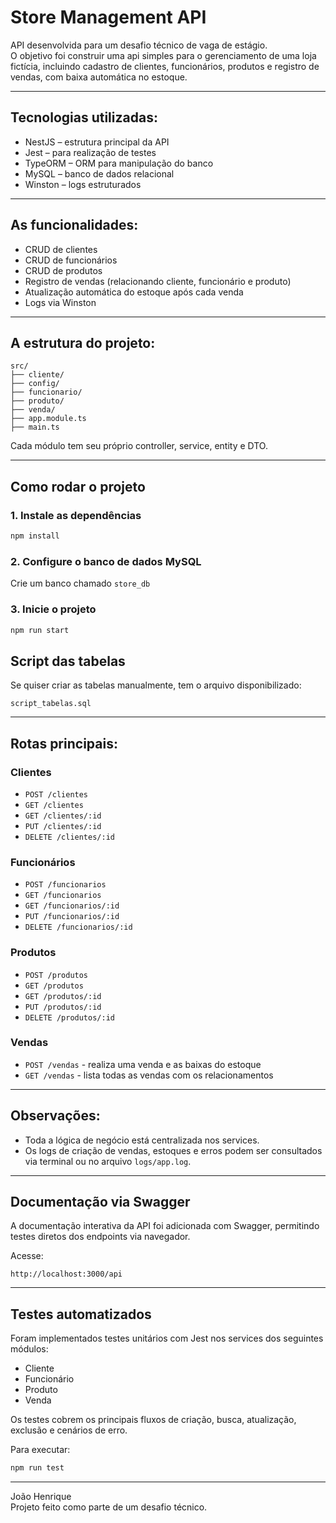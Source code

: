 # Store Management API

API desenvolvida para um desafio técnico de vaga de estágio.  
O objetivo foi construir uma api simples para o gerenciamento de uma loja fictícia, incluindo cadastro de clientes, funcionários, produtos e registro de vendas, com baixa automática no estoque.

---

## Tecnologias utilizadas:

- NestJS – estrutura principal da API
- Jest – para realização de testes
- TypeORM – ORM para manipulação do banco
- MySQL – banco de dados relacional
- Winston – logs estruturados

---

## As funcionalidades:

- CRUD de clientes
- CRUD de funcionários
- CRUD de produtos
- Registro de vendas (relacionando cliente, funcionário e produto)
- Atualização automática do estoque após cada venda
- Logs via Winston

---

## A estrutura do projeto:

```
src/
├── cliente/
├── config/
├── funcionario/
├── produto/
├── venda/
├── app.module.ts
├── main.ts
```

Cada módulo tem seu próprio controller, service, entity e DTO.

---

##  Como rodar o projeto

### 1. Instale as dependências
```bash
npm install
```

### 2. Configure o banco de dados MySQL

Crie um banco chamado `store_db`

### 3. Inicie o projeto
```bash
npm run start
```

## Script das tabelas

Se quiser criar as tabelas manualmente, tem o arquivo disponibilizado:

`script_tabelas.sql`

---

## Rotas principais:

### Clientes
- `POST /clientes`
- `GET /clientes`
- `GET /clientes/:id`
- `PUT /clientes/:id`
- `DELETE /clientes/:id`

### Funcionários
- `POST /funcionarios`
- `GET /funcionarios`
- `GET /funcionarios/:id`
- `PUT /funcionarios/:id`
- `DELETE /funcionarios/:id`

### Produtos
- `POST /produtos`
- `GET /produtos`
- `GET /produtos/:id`
- `PUT /produtos/:id`
- `DELETE /produtos/:id`

### Vendas
- `POST /vendas` - realiza uma venda e as baixas do estoque
- `GET /vendas` - lista todas as vendas com os relacionamentos

---

## Observações:

- Toda a lógica de negócio está centralizada nos services.
- Os logs de criação de vendas, estoques e erros podem ser consultados via terminal ou no arquivo `logs/app.log`.

---

## Documentação via Swagger

A documentação interativa da API foi adicionada com Swagger, permitindo testes diretos dos endpoints via navegador.

Acesse:

```
http://localhost:3000/api
```

---

## Testes automatizados

Foram implementados testes unitários com Jest nos services dos seguintes módulos:

- Cliente
- Funcionário
- Produto
- Venda

Os testes cobrem os principais fluxos de criação, busca, atualização, exclusão e cenários de erro.

Para executar:

```bash
npm run test
```

---

João Henrique  
Projeto feito como parte de um desafio técnico.
